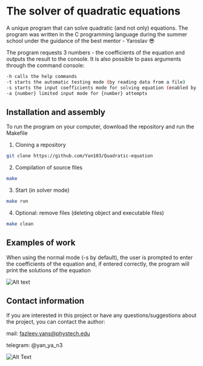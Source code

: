 # The solver of quadratic equations

A unique program that can solve quadratic (and not only) equations. The program was written in the C programming language during the summer school under the guidance of the best mentor - Yaroslav 😎

The program requests 3 numbers - the coefficients of the equation and outputs the result to the console. It is also possible to pass arguments through the command console:
```bash
-h calls the helр commands
-t starts the automatic testing mode (by reading data from a file)
-s starts the input coefficients mode fоr solving equation (enabled by default)
-a {number} limited input mode fоr {number} attempts
```

## Installation and assembly
To run the program on your computer, download the repository and run the Makefile
1. Cloning a repository
```bash
git clone https://github.com/Yan103/Quadratic-equation
```
2. Compilation of source files
```bash
make
```
3. Start (in solver mode)
```bash
make run
```
4. Optional: remove files (deleting object and executable files)
```bash
make clean
```

## Examples of work
When using the normal mode (-s by default), the user is prompted to enter the coefficients of the equation and, if entered correctly, the program will print the solutions of the equation

![Alt text](https://github.com/Yan103/Quadratic-equation/tree/tmp/img/ex1.png?raw=true)


## Contact information
If you are interested in this project or have any questions/suggestions about the project, you can contact the author:

mail: fazleev.yans@phystech.edu

telegram: @yan_ya_n3

![Alt Text](https://media.giphy.com/media/vFKqnCdLPNOKc/giphy.gif)

